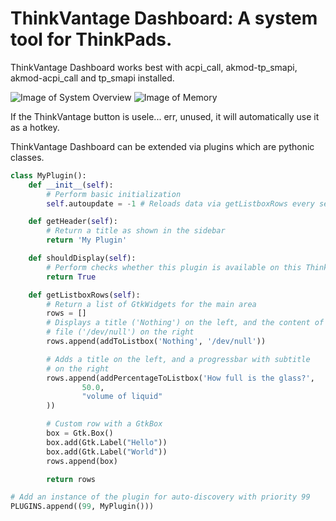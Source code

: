 # ThinkVantage Dashboard: A system tool for ThinkPads.

ThinkVantage Dashboard works best with acpi_call, akmod-tp_smapi, akmod-acpi_call
and tp_smapi installed.

![Image of System Overview](http://i.imgur.com/QBbEaVz.png)
![Image of Memory](http://i.imgur.com/xHA5CHk.png)

If the ThinkVantage button is usele... err, unused, it will automatically use it
as a hotkey.

ThinkVantage Dashboard can be extended via plugins which are pythonic classes.

```python
class MyPlugin():
    def __init__(self):
        # Perform basic initialization
        self.autoupdate = -1 # Reloads data via getListboxRows every self.autoupdate seconds

    def getHeader(self):
        # Return a title as shown in the sidebar
        return 'My Plugin'

    def shouldDisplay(self):
        # Perform checks whether this plugin is available on this ThinkPad
        return True

    def getListboxRows(self):
        # Return a list of GtkWidgets for the main area
        rows = []
        # Displays a title ('Nothing') on the left, and the content of the
        # file ('/dev/null') on the right
        rows.append(addToListbox('Nothing', '/dev/null'))

        # Adds a title on the left, and a progressbar with subtitle
        # on the right
        rows.append(addPercentageToListbox('How full is the glass?',
                50.0,
                "volume of liquid"
        ))

        # Custom row with a GtkBox
        box = Gtk.Box()
        box.add(Gtk.Label("Hello"))
        box.add(Gtk.Label("World"))
        rows.append(box)

        return rows

# Add an instance of the plugin for auto-discovery with priority 99
PLUGINS.append((99, MyPlugin()))
```

